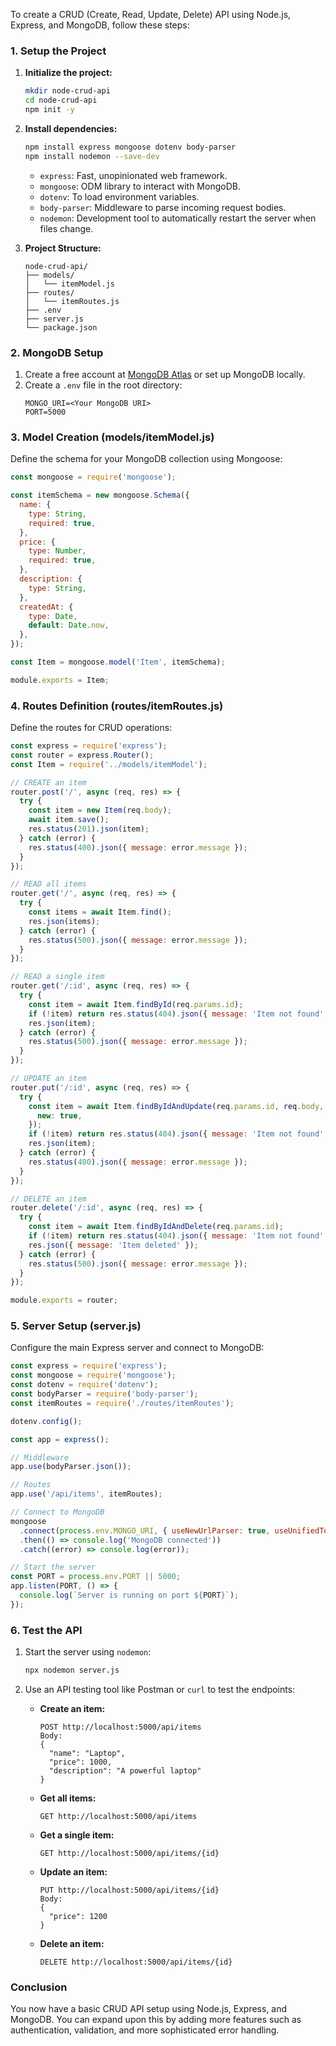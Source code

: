 

To create a CRUD (Create, Read, Update, Delete) API using Node.js, Express, and MongoDB, follow these steps:

### 1. **Setup the Project**

1. **Initialize the project:**
   ```bash
   mkdir node-crud-api
   cd node-crud-api
   npm init -y
   ```

2. **Install dependencies:**
   ```bash
   npm install express mongoose dotenv body-parser
   npm install nodemon --save-dev
   ```

   - `express`: Fast, unopinionated web framework.
   - `mongoose`: ODM library to interact with MongoDB.
   - `dotenv`: To load environment variables.
   - `body-parser`: Middleware to parse incoming request bodies.
   - `nodemon`: Development tool to automatically restart the server when files change.

3. **Project Structure:**
   ```
   node-crud-api/
   ├── models/
   │   └── itemModel.js
   ├── routes/
   │   └── itemRoutes.js
   ├── .env
   ├── server.js
   └── package.json
   ```

### 2. **MongoDB Setup**

1. Create a free account at [MongoDB Atlas](https://www.mongodb.com/cloud/atlas) or set up MongoDB locally.
2. Create a `.env` file in the root directory:
   ```
   MONGO_URI=<Your MongoDB URI>
   PORT=5000
   ```

### 3. **Model Creation (models/itemModel.js)**

Define the schema for your MongoDB collection using Mongoose:

```javascript
const mongoose = require('mongoose');

const itemSchema = new mongoose.Schema({
  name: {
    type: String,
    required: true,
  },
  price: {
    type: Number,
    required: true,
  },
  description: {
    type: String,
  },
  createdAt: {
    type: Date,
    default: Date.now,
  },
});

const Item = mongoose.model('Item', itemSchema);

module.exports = Item;
```

### 4. **Routes Definition (routes/itemRoutes.js)**

Define the routes for CRUD operations:

```javascript
const express = require('express');
const router = express.Router();
const Item = require('../models/itemModel');

// CREATE an item
router.post('/', async (req, res) => {
  try {
    const item = new Item(req.body);
    await item.save();
    res.status(201).json(item);
  } catch (error) {
    res.status(400).json({ message: error.message });
  }
});

// READ all items
router.get('/', async (req, res) => {
  try {
    const items = await Item.find();
    res.json(items);
  } catch (error) {
    res.status(500).json({ message: error.message });
  }
});

// READ a single item
router.get('/:id', async (req, res) => {
  try {
    const item = await Item.findById(req.params.id);
    if (!item) return res.status(404).json({ message: 'Item not found' });
    res.json(item);
  } catch (error) {
    res.status(500).json({ message: error.message });
  }
});

// UPDATE an item
router.put('/:id', async (req, res) => {
  try {
    const item = await Item.findByIdAndUpdate(req.params.id, req.body, {
      new: true,
    });
    if (!item) return res.status(404).json({ message: 'Item not found' });
    res.json(item);
  } catch (error) {
    res.status(400).json({ message: error.message });
  }
});

// DELETE an item
router.delete('/:id', async (req, res) => {
  try {
    const item = await Item.findByIdAndDelete(req.params.id);
    if (!item) return res.status(404).json({ message: 'Item not found' });
    res.json({ message: 'Item deleted' });
  } catch (error) {
    res.status(500).json({ message: error.message });
  }
});

module.exports = router;
```

### 5. **Server Setup (server.js)**

Configure the main Express server and connect to MongoDB:

```javascript
const express = require('express');
const mongoose = require('mongoose');
const dotenv = require('dotenv');
const bodyParser = require('body-parser');
const itemRoutes = require('./routes/itemRoutes');

dotenv.config();

const app = express();

// Middleware
app.use(bodyParser.json());

// Routes
app.use('/api/items', itemRoutes);

// Connect to MongoDB
mongoose
  .connect(process.env.MONGO_URI, { useNewUrlParser: true, useUnifiedTopology: true })
  .then(() => console.log('MongoDB connected'))
  .catch((error) => console.log(error));

// Start the server
const PORT = process.env.PORT || 5000;
app.listen(PORT, () => {
  console.log(`Server is running on port ${PORT}`);
});
```

### 6. **Test the API**

1. Start the server using `nodemon`:
   ```bash
   npx nodemon server.js
   ```

2. Use an API testing tool like Postman or `curl` to test the endpoints:

   - **Create an item:**
     ```
     POST http://localhost:5000/api/items
     Body: 
     {
       "name": "Laptop",
       "price": 1000,
       "description": "A powerful laptop"
     }
     ```

   - **Get all items:**
     ```
     GET http://localhost:5000/api/items
     ```

   - **Get a single item:**
     ```
     GET http://localhost:5000/api/items/{id}
     ```

   - **Update an item:**
     ```
     PUT http://localhost:5000/api/items/{id}
     Body:
     {
       "price": 1200
     }
     ```

   - **Delete an item:**
     ```
     DELETE http://localhost:5000/api/items/{id}
     ```

### Conclusion
You now have a basic CRUD API setup using Node.js, Express, and MongoDB. You can expand upon this by adding more features such as authentication, validation, and more sophisticated error handling.